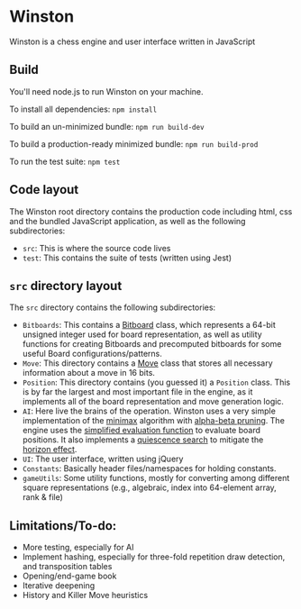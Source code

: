# Winston
Winston is a chess engine and user interface written in JavaScript
## Build
You'll need node.js to run Winston on your machine.

To install all dependencies: `npm install`

To build an un-minimized bundle: `npm run build-dev`

To build a production-ready minimized bundle: `npm run build-prod`

To run the test suite: `npm test`

## Code layout
The Winston root directory contains the production code including html, css and the bundled JavaScript application, as well as the following subdirectories:
* `src`: This is where the source code lives
* `test`: This contains the suite of tests (written using Jest)
## `src` directory layout
The `src` directory contains the following subdirectories:
* `Bitboards`: This contains a [Bitboard](https://chessprogramming.wikispaces.com/Bitboards) class, which represents a 64-bit unsigned integer used for board representation, as well as utility functions for creating Bitboards and precomputed bitboards for some useful Board configurations/patterns.
* `Move`: This directory contains a [Move](http://chessprogramming.wikispaces.com/Encoding+Moves) class that stores all necessary information about a move in 16 bits.
* `Position`: This directory contains (you guessed it) a `Position` class. This is by far the largest and most important file in the engine, as it implements all of the board representation and move generation logic.
* `AI`: Here live the brains of the operation. Winston uses a very simple implementation of the [minimax](https://en.wikipedia.org/wiki/Minimax) algorithm with [alpha-beta pruning](https://en.wikipedia.org/wiki/Alpha%E2%80%93beta_pruning). The engine uses the [simplified evaluation function](https://chessprogramming.wikispaces.com/Simplified+evaluation+function) to evaluate board positions. It also implements a [quiescence search](https://en.wikipedia.org/wiki/Quiescence_search) to mitigate the [horizon effect](https://en.wikipedia.org/wiki/Horizon_effect).
* `UI`: The user interface, written using jQuery
* `Constants`: Basically header files/namespaces for holding constants.
* `gameUtils`: Some utility functions, mostly for converting among different square representations (e.g., algebraic, index into 64-element array, rank & file)

## Limitations/To-do:
* More testing, especially for AI
* Implement hashing, especially for three-fold repetition draw detection, and transposition tables
* Opening/end-game book
* Iterative deepening
* History and Killer Move heuristics